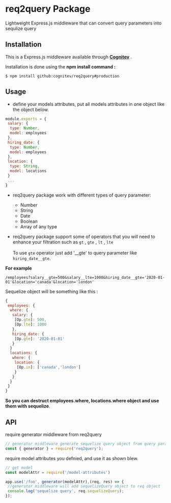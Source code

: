 # req2query Package
Lightweight Express.js middleware that can convert query parameters into sequlize query


## Installation
This is a Express.js middleware available through [**Cognitev**](https://github.com/cognitev) .

Installation is done using the **npm install command :**

```
$ npm install github:cognitev/req2query#production
```

## Usage
* define your models attributes, put all models attributes in one object like the object below. 
```javascript
module.exports = {
 salary: {
  type: Number,
  model: employees
 },
 hiring_date: {
  type: Number,
  model: employees
 },
 location: {
  type: String,
  model: locations
 }
 ...
}
```

* req2query package work with different types of query parameter: 
  * Number
  * String
  * Date
  * Boolean  
  * Array of any type
  
*  req2query package support some of operators that you will need to enhance your filtration such as `gt` , `gte` , `lt` , `lte` <br/><br/>
To use `gte` operator just add '__gte' to query parameter like `hiring_date__gte`. 

**For example** 
```
/employees?salary__gte=500&salary__lte=1000&hiring_date__gte='2020-01-01'&location='canada'&location='london'
```
Sequelize object will be something like this : 
```javascript
{
 employees: {
  where: {
   salary: {
    [Op.gte]: 500,
    [Op.lte]: 1000
   },
   hiring_date: {
    [Op.gte]: '2020-01-01'
   }
  }
  locations: {
   where: {
    location: {
     [Op.in]: ['canada','london']
    }
   }
  }
 }
}
``` 
**So you can destruct employees.where, locations.where object and use them with sequelize**. 

## API
require generator middleware from req2query
```javascript
// generator middleware generate sequelize query object from query parameters and models attributes.
const { generator } = require('req2query');
```

require model attributes you defnied, and use it as shown blew.

```javascript
// get model
const modelAttr = require('/model-attributes')

app.use('/foo', generator(modelAttr),(req, res) => {
 //generator middleware will add sequelizeQuery object to req object
 console.log('sequelize query', req.sequelizeQuery);
});
```

